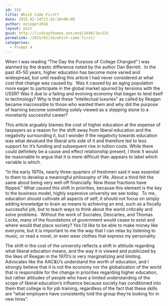 ```yaml
---
id: 315
title: Which Came First?
date: 2015-02-24T23:43:50+00:00
author: mzieger2018
layout: post
guid: http://lindsaythomas.net/engl3490/?p=315
permalink: /2015/02/24/which-came-first/
categories:
  - Prompt 4
---
```

When I was reading &#8220;The Day the Purpose of College Changed&#8221; I was alarmed by the drastic difference noted by the author Dan Berrett.  In the past 45-50 years, higher education has become more varied and widespread, but until reading this article I had never considered at what cost that change was caused by.  Was it caused by an aging population more eager to participate in the global market spurred by tensions with the USSR? Was it due to a failing and evolving economy that began to lend itself to technology? Why is that these &#8220;intellectual luxuries&#8221; as called by Reagan became inaccessible to those who wanted them and why did the purpose of learning become something solely viewed as a stepping stone to a monetarily successful career?

This article arguably blames the cost of higher education at the expense of taxpayers as a reason for the shift away from liberal education and the negativity surrounding it, but I wonder if the negativity towards education was what devalued the liberal arts side of it and therefore led to less support for it&#8217;s funding and subsequent rise in tuition costs. While there could definitely be a cause and effect relationship present, I think it would be reasonable to argue that it is more difficult than appears to label which variable is which.

&#8220;In the early 1970s, nearly three-quarters of freshmen said it was essential to them to develop a meaningful philosophy of life. About a third felt the same about being very well off financially. Now those fractions have flipped.&#8221; What caused this shift in priorities, because this element is the key to the business model, highly expensive university we see today.  To me, education should cultivate all aspects of self; it should not focus on simply adding knowledge to brain as means to achieving an end, such as a fiscally successful job, but to teach ways to think about the world critically and solve problems.  Without the work of Socrates, Descartes, and Thomas Locke, many of the foundations of government would cease to exist and where would that place society? Yes I&#8217;d like to be able to make money like everyone, but it is important to me the way that I can relax by listening to music, or read a novel, or even wear clothes that express my personality.

The shift in the cost of the university reflects a shift in attitude regarding what liberal education means, and the way it is viewed and publicized by the likes of Reagan in the 1970&#8217;s is very marginalizing and limiting.  Advocates like the AAC&U&#8217;s understand the worth of education, and I strongly believe that it is not the economy nor the globalization of the world that is responsible for the change in priorities regarding higher education, but rather attitudes of people who have a limited understanding of the scope of liberal education&#8217;s influence because society has conditioned into them that college is for job training, regardless of the fact that these skills are &#8220;what employers have consistently told the group they’re looking for in new hires&#8221;.